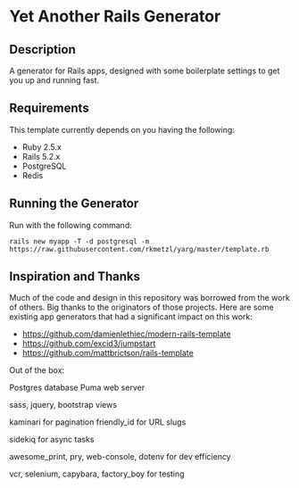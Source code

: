 Yet Another Rails Generator
===========================

## Description

A generator for Rails apps, designed with some boilerplate settings to get you up and running fast.

## Requirements

This template currently depends on you having the following:
- Ruby 2.5.x
- Rails 5.2.x
- PostgreSQL
- Redis

## Running the Generator

Run with the following command:
```
rails new myapp -T -d postgresql -m https://raw.githubusercontent.com/rkmetzl/yarg/master/template.rb
```

## Inspiration and Thanks

Much of the code and design in this repository was borrowed from the work of others.  Big thanks to the originators of those projects.  Here are some existing app generators that had a significant impact on this work:

- https://github.com/damienlethiec/modern-rails-template
- https://github.com/excid3/jumpstart
- https://github.com/mattbrictson/rails-template

Out of the box:

Postgres database
Puma web server

sass, jquery, bootstrap views

kaminari for pagination
friendly_id for URL slugs

sidekiq for async tasks

awesome_print, pry, web-console, dotenv for dev efficiency

vcr, selenium, capybara, factory_boy for testing

